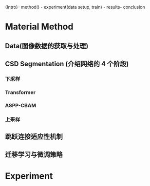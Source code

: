 {Intro}- method() - experiment(data setup, train) - results- conclusion

# Material Method

## Data(图像数据的获取与处理)

## CSD Segmentation (介绍网络的 4 个阶段)

### 下采样

### Transformer

### ASPP-CBAM

### 上采样

## 跳跃连接适应性机制

## 迁移学习与微调策略

# Experiment 





